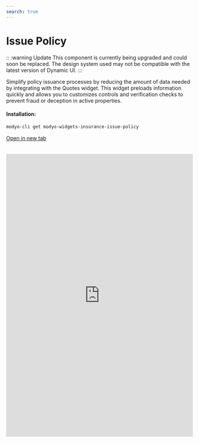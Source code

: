 ```yaml
---
search: true
---
```


# Issue Policy

:: :warning Update
This component is currently being upgraded and could soon be replaced. The design system used may not be compatible with the latest version of Dynamic UI.
:::

Simplify policy issuance processes by reducing the amount of data needed by integrating with the Quotes widget. This widget preloads information quickly and allows you to customizes controls and verification checks to prevent fraud or deception in active properties.

#### Installation:

```bash
modyo-cli get modyo-widgets-insurance-issue-policy
```

[Open in new tab](https://widgets.modyo.com/insurance/broker/issue-policy)

<iframe id="widgetFrame" src="https://widgets.modyo.com/insurance/broker/issue-policy" width="100%" frameBorder="0" style="min-height:762px;overflow:auto;margin-top:20px;"/>

| Features      | Description                                                                                                                                                                                                             |
|--------------------|-------------------------------------------------------------------------------------------------------------------------------------------------------------------------------------------------------------------------|
| Draft           | It allows you to generate draft policies without losing that issue to help inform intermediaries.                                                                   |
| Effective Date | Your broker can filter directly by Effective Date and Property type. This saves time by integrating this section with the information collected in the Quote widget. |
| Summary            | Present a summary of the quote before generating it to validate coverages and deductibles. It offers the option to view the percentage of premium increase selected in the quote.                       |
